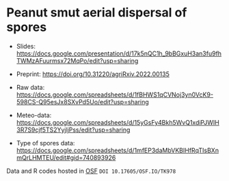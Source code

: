# Peanut smut aerial dispersal of spores

* Slides: <https://docs.google.com/presentation/d/17k5nQC1h_9bBGxuH3an3fu9fhTWMzAFuurmsx72MqPo/edit?usp=sharing>

* Preprint: <https://doi.org/10.31220/agriRxiv.2022.00135>

* Raw data: <https://docs.google.com/spreadsheets/d/1fBHWS1qCVNoj3yn0VcK9-598CS-Q95esJx8SXvPd5Uo/edit?usp=sharing>

* Meteo-data: <https://docs.google.com/spreadsheets/d/15yGsFy4Bkh5WvQ1xdiPJWIH3R7S9cjf5TS2YyjljPss/edit?usp=sharing>

* Type of spores data: <https://docs.google.com/spreadsheets/d/1mfEP3daMbVKBIHfRqTIsBXnmQrLHMTEU/edit#gid=740893926>

Data and R codes hosted in [OSF](https://osf.io/tk978/_) `DOI 10.17605/OSF.IO/TK978`




